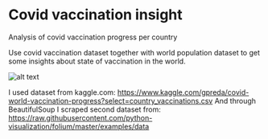 # Covid vaccination insight
Analysis of covid vaccination progress per country

Use covid vaccination dataset together with world population dataset to get some insights about state of vaccination in the world.

![alt text](https://user-images.githubusercontent.com/74175283/136737526-0c77edc8-28eb-4b6f-9cfa-3c84783c8751.png)


I used dataset from kaggle.com: https://www.kaggle.com/gpreda/covid-world-vaccination-progress?select=country_vaccinations.csv
And through BeautifulSoup I scraped second dataset from: https://raw.githubusercontent.com/python-visualization/folium/master/examples/data
